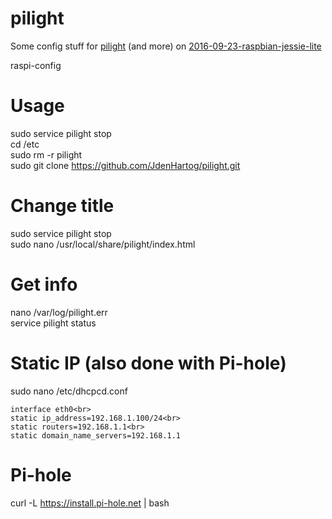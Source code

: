 # pilight
Some config stuff for [pilight](https://www.pilight.org) (and more) on [2016-09-23-raspbian-jessie-lite](https://www.raspberrypi.org/downloads/raspbian/)

raspi-config

# Usage
sudo service pilight stop<br>
cd /etc<br>
sudo rm -r pilight<br>
sudo git clone https://github.com/JdenHartog/pilight.git<br>

# Change title
sudo service pilight stop<br>
sudo nano /usr/local/share/pilight/index.html

# Get info
nano /var/log/pilight.err<br>
service pilight status<br>

# Static IP (also done with Pi-hole)
sudo nano /etc/dhcpcd.conf
```
interface eth0<br>
static ip_address=192.168.1.100/24<br>
static routers=192.168.1.1<br>
static domain_name_servers=192.168.1.1
```

# Pi-hole
curl -L https://install.pi-hole.net | bash
